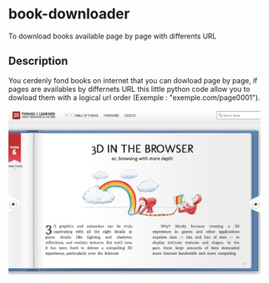 book-downloader
===============

To download books available page by page with differents URL

## Description

You cerdenly fond books on internet that you can dowload page by page, if pages are availables by differnets URL this little python code allow you to dowload them with a logical url order (Exemple : "exemple.com/page0001").


![Texte alternatif](https://raw.githubusercontent.com/julien-leroy/Web-book_downloader/master/Web-book_exemple.jpg "Web-book exemple")
